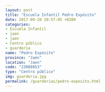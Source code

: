 ```yaml
---
layout: post
title: "Escuela Infantil Pedro Expósito"
date: 2017-09-20 20:57:05 +0200
categories:
- Escuela Infantil
- jaen
- jaen
- Centro público
- guarderia
name: "Pedro Expósito"
province: "Jaén"
location: "Jaen"
code: "23008853"
type: "Centro público"
img: guarderia.jpg
permalink: /guarderias/pedro-exposito.html
---
```

